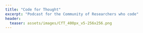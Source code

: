 ```yaml
---
title: "Code for Thought"
excerpt: "Podcast for the Community of Researchers who code"
header:
  teaser: assets/images/CfT_400px_v5-256x256.png
---
```

